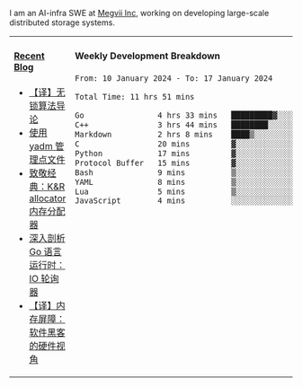 I am an AI-infra SWE at [Megvii Inc](https://en.megvii.com/), working on developing large-scale distributed storage systems.

<table width="960px">
<tr>
<td valign="top" width="50%">

#### <a href="https://www.kongjun18.me" target="_blank">Recent Blog</a>

<!-- BLOG-POST-LIST:START -->
- [【译】无锁算法导论](https://kongjun18.github.io/posts/2023/07/14/)
- [使用 yadm 管理点文件](https://kongjun18.github.io/posts/2023/04/07/)
- [致敬经典：K&amp;R allocator 内存分配器](https://kongjun18.github.io/posts/2022/12/12/)
- [深入剖析 Go 语言运行时：IO 轮询器](https://kongjun18.github.io/posts/2022/11/21/)
- [【译】内存屏障：软件黑客的硬件视角](https://kongjun18.github.io/posts/2022/11/03/)
<!-- BLOG-POST-LIST:END -->

</td>
<td valign="top" width="50%">

#### Weekly Development Breakdown

<!--START_SECTION:waka-->

```txt
From: 10 January 2024 - To: 17 January 2024

Total Time: 11 hrs 51 mins

Go                4 hrs 33 mins   █████████▓░░░░░░░░░░░░░░░   38.40 %
C++               3 hrs 44 mins   ████████░░░░░░░░░░░░░░░░░   31.54 %
Markdown          2 hrs 8 mins    ████▒░░░░░░░░░░░░░░░░░░░░   17.99 %
C                 20 mins         ▓░░░░░░░░░░░░░░░░░░░░░░░░   02.88 %
Python            17 mins         ▓░░░░░░░░░░░░░░░░░░░░░░░░   02.39 %
Protocol Buffer   15 mins         ▓░░░░░░░░░░░░░░░░░░░░░░░░   02.19 %
Bash              9 mins          ▒░░░░░░░░░░░░░░░░░░░░░░░░   01.36 %
YAML              8 mins          ▒░░░░░░░░░░░░░░░░░░░░░░░░   01.21 %
Lua               5 mins          ▒░░░░░░░░░░░░░░░░░░░░░░░░   00.82 %
JavaScript        4 mins          ░░░░░░░░░░░░░░░░░░░░░░░░░   00.59 %
```

<!--END_SECTION:waka-->
</td>
</tr>

</table>
